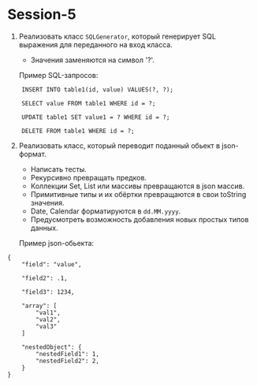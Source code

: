 # Session-5

1. Реализовать класс `SQLGenerator`, который генерирует SQL выражения для переданного на вход класса.
    * Значения заменяются на символ '?'.

    Пример SQL-запросов:

```
    INSERT INTO table1(id, value) VALUES(?, ?);

    SELECT value FROM table1 WHERE id = ?;

    UPDATE table1 SET value1 = ? WHERE id = ?;

    DELETE FROM table1 WHERE id = ?;

```

2. Реализовать класс, который переводит поданный обьект в json-формат.
    * Написать тесты.
    * Рекурсивно превращать предков.
    * Коллекции Set, List или массивы превращаются в json массив.
    * Примитивные типы и их обёртки превращаются в свои toString значения.
    * Date, Calendar форматируются в `dd.MM.yyyy`.
    * Предусмотреть возможность добавления новых простых типов данных.

    Пример json-обьекта:

```
{
    "field": "value",

    "field2": .1,

    "field3": 1234,

    "array": [
        "val1",
        "val2",
        "val3"
    ]

    "nestedObject": {
        "nestedField1": 1,
        "nestedField2": 2,
    }
}
```
